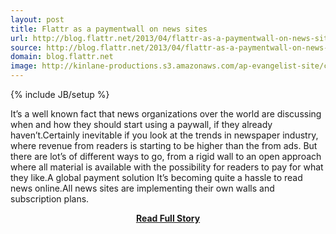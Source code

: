 ```yaml
---
layout: post
title: Flattr as a paymentwall on news sites
url: http://blog.flattr.net/2013/04/flattr-as-a-paymentwall-on-news-sites/
source: http://blog.flattr.net/2013/04/flattr-as-a-paymentwall-on-news-sites/
domain: blog.flattr.net
image: http://kinlane-productions.s3.amazonaws.com/ap-evangelist-site/curated/screenshots/7519_blog_flattr_net.png
---
```

{% include JB/setup %}<p>It’s a well known fact that news organizations over the world are discussing when and how they should start using a paywall, if they already haven’t.Certainly inevitable if you look at the trends in newspaper industry, where revenue from readers is starting to be higher than the from ads. But there are lot’s of different ways to go, from a rigid wall to an open approach where all material is available with the possibility for readers to pay for what they like.A global payment solution It’s becoming quite a hassle to read news online.All news sites are implementing their own walls and subscription plans.</p>
<center><p><a href="http://blog.flattr.net/2013/04/flattr-as-a-paymentwall-on-news-sites/" style='padding:25px; font-sze:18px; font-weight: bold;'>Read Full Story</a></p></center>
